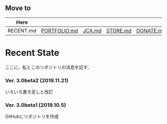 ## Move to
|Here|||||||
|:-:|:-:|:-:|:-:|:-:|:-:|:-:|
|RECENT.md|[PORTFOLIO.md](https://github.com/yustier/yustier/blob/master/PORTFOLIO.md)|[JCA.md](https://github.com/yustier/yustier/blob/master/JCA.md)|[STORE.md](https://github.com/yustier/yustier/blob/master/STORE.md)|[DONATE.md](https://github.com/yustier/yustier/blob/master/DONATE.md)|[ABOUT.md](https://github.com/yustier/yustier/blob/master/ABOUT.md)|[README.md](https://github.com/yustier/yustier/blob/master/README.md)|


# Recent State
ここに，私とこのリポジトリの消息を記す．


### Ver. 3.0beta2 (2019.11.21)
いろいろ書き足しと改訂


### Ver. 3.0beta1 (2019.10.5)
GitHubにリポジトリを作成

<!---
Copyright 2019 Airoku
-->
